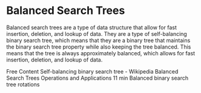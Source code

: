 # Balanced Search Trees

Balanced search trees are a type of data structure that allow for fast insertion, deletion, and lookup of data. They are a type of self-balancing binary search tree, which means that they are a binary tree that maintains the binary search tree property while also keeping the tree balanced. This means that the tree is always approximately balanced, which allows for fast insertion, deletion, and lookup of data.

<ResourceGroupTitle>Free Content</ResourceGroupTitle>
<BadgeLink colorScheme='yellow' badgeText='Read' href='https://en.wikipedia.org/wiki/Self-balancing_binary_search_tree'>Self-balancing binary search tree - Wikipedia</BadgeLink>
<BadgeLink colorScheme='red' badgeText='Watch' href='https://www.youtube.com/watch?v=IbNZ-x1I2IM'>Balanced Search Trees Operations and Applications 11 min</BadgeLink>
<BadgeLink colorScheme='red' badgeText='Watch' href='https://www.youtube.com/watch?v=q4fnJZr8ztY'>Balanced binary search tree rotations</BadgeLink>

